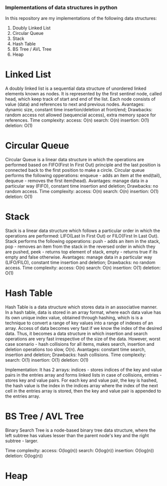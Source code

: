 ### Implementations of data structures in python
In this repository are my implementations of the following data structures:
1. Doubly Linked List
2. Circular Queue
3. Stack
4. Hash Table
5. BS Tree / AVL Tree
6. Heap

# Linked List
A doubly linked list is a sequential data structure of unordered linked elements known as nodes. It is represented by the first sentinel node, called head, which keep track of start and end of the list. Each node consists of value (data) and references to next and previous nodes.
Avantages: dynamic size, constant time insertion/deletion at front/end;
Drawbacks: random access not allowed (sequencial access), extra memory space for references.
Time complexity:
access: O(n)
search: O(n)
insertion: O(1)
deletion: O(1)

# Circular Queue
Circular Queue is a linear data structure in which the operations are performed based on FIFO(First In First Out) principle and the last position is connected back to the first position to make a circle. Circular queue performs the following opperations: enqueue - adds an item at the end(tail), dequeue - removes the first item(head).
Avantages: manage data in a particular way (FIFO), constant time insertion and deletion;
Drawbacks: no random access.
Time complexity:
access: O(n)
search: O(n)
insertion: O(1)
deletion: O(1)

# Stack
Stack is a linear data structure which follows a particular order in which the operations are performed: LIFO(Last In First Out) or FILO(First In Last Out). Stack performs the following opperations: push - adds an item in the stack, pop - removes an item from the stack in the reversed order in which they are pushed, peek - returns top element of stack, empty - returns true if its empty and false otherwise.
Avantages: manage data in a particular way (LIFO/FILO), constant time insertion and deletion;
Drawbacks: no random access.
Time complexity:
access: O(n)
search: O(n)
insertion: O(1)
deletion: O(1)

# Hash Table
Hash Table is a data structure which stores data in an associative manner. In a hash table, data is stored in an array format, where each data value has its own unique index value, obtained through hashing, which is is a technique to convert a range of key values into a range of indexes of an array. Access of data becomes very fast if we know the index of the desired data. Thus, it becomes a data structure in which insertion and search operations are very fast irrespective of the size of the data. However, worst case scenario - hash collisions for all items, makes search, insertion and deletion operations too slow, O(n).
Avantages: constant time search, insertion and deletion;
Drawbacks: hash collisions.
Time complexity:
search: O(1)
insertion: O(1)
deletion: O(1)

Implementation:
It has 2 arrays: indices - stores indices of the key and value pairs in the entries array and forms linked lists in case of collisions, entries - stores key and value pairs. For each key and value pair, the key is hashed, the hash value is the index in the indices array where the index of the next cell in the entries array is stored, then the key and value pair is appended to the entries array.

# BS Tree / AVL Tree
Binary Search Tree is a node-based binary tree data structure, where the left subtree has values lesser than the parent node's key and the right subtree - larger.

Time complexity:
access: O(log(n))
search: O(log(n))
insertion: O(log(n))
deletion: O(log(n))


# Heap


